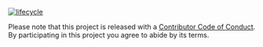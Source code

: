 [![lifecycle](https://img.shields.io/badge/lifecycle-experimental-orange.svg)](https://www.tidyverse.org/lifecycle/#experimental)

Please note that this project is released with a [Contributor Code of Conduct](CODE_OF_CONDUCT.md).
  By participating in this project you agree to abide by its terms.